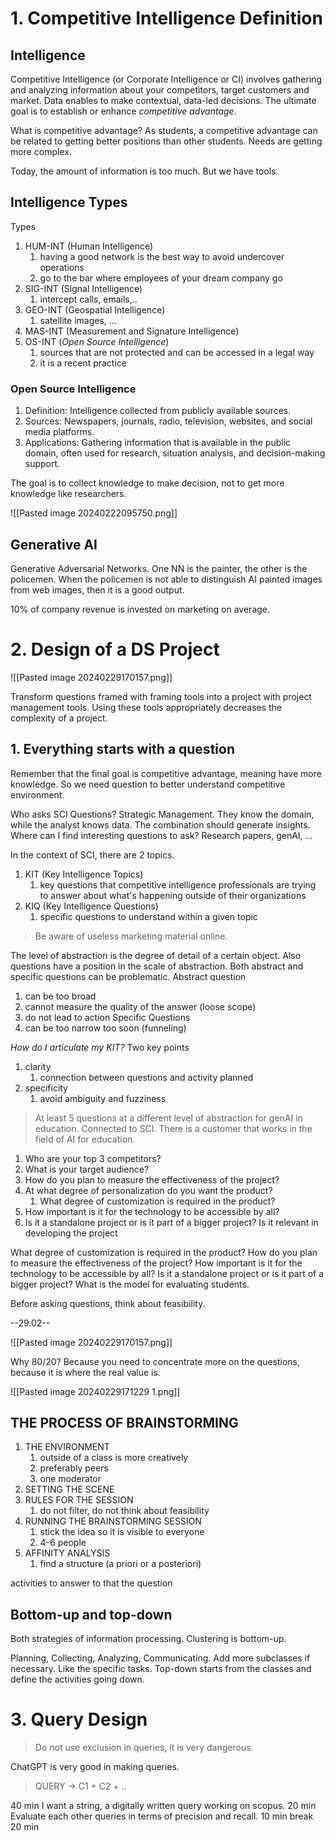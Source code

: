 # 1. Competitive Intelligence Definition
## Intelligence
Competitive Intelligence (or Corporate Intelligence or CI) involves gathering and analyzing information about your competitors, target customers and market.
Data enables to make contextual, data-led decisions.
The ultimate goal is to establish or enhance *competitive advantage*.

What is competitive advantage?
As students, a competitive advantage can be related to getting better positions than other students.
Needs are getting more complex.

Today, the amount of information is too much.
But we have tools.

## Intelligence Types
Types
1. HUM-INT (Human Intelligence)
	1. having a good network is the best way to avoid undercover operations
	2. go to the bar where employees of your dream company go
2. SIG-INT (Signal Intelligence)
	1. intercept calls, emails,..
3. GEO-INT (Geospatial Intelligence)
	1. satellite images, ...
4. MAS-INT (Measurement and Signature Intelligence)
5. OS-INT (*Open Source Intelligence*)
	1. sources that are not protected and can be accessed in a legal way
	2. it is a recent practice

### Open Source Intelligence
1. Definition: Intelligence collected from publicly available sources.
2. Sources: Newspapers, journals, radio, television, websites, and social media platforms.
3. Applications: Gathering information that is available in the public domain, often used for research, situation analysis, and decision-making support.

The goal is to collect knowledge to make decision, not to get more knowledge like researchers.

![[Pasted image 20240222095750.png]]


## Generative AI
Generative Adversarial Networks.
One NN is the painter, the other is the policemen.
When the policemen is not able to distinguish AI painted images from web images, then it is a good output.

10% of company revenue is invested on marketing on average.

# 2. Design of a DS Project

![[Pasted image 20240229170157.png]]

Transform questions framed with framing tools into a project with project management tools.
Using these tools appropriately decreases the complexity of a project.

## 1. Everything starts with a question
Remember that the final goal is competitive advantage, meaning have more knowledge.
So we need question to better understand competitive environment.

Who asks SCI Questions? Strategic Management. They know the domain, while the analyst knows data. The combination should generate insights.
Where can I find interesting questions to ask?
Research papers, genAI, ...

In the context of SCI, there are 2 topics.
1. KIT (Key Intelligence Topics)
	1. key questions that competitive intelligence professionals are trying to answer about what's happening outside of their organizations
2. KIQ (Key Intelligence Questions)
	1. specific questions to understand within a given topic
> Be aware of useless marketing material online.

The level of abstraction is the degree of detail of a certain object.
Also questions have a position in the scale of abstraction.
Both abstract and specific questions can be problematic.
Abstract question
1. can be too broad
2. cannot measure the quality of the answer (loose scope)
3. do not lead to action
Specific Questions
1. can be too narrow too soon (funneling)

*How do I articulate my KIT?*
Two key points
1. clarity
	1. connection between questions and activity planned
2. specificity
	1. avoid ambiguity and fuzziness


> At least 5 questions at a different level of abstraction for genAI in education.
> Connected to SCI.
> There is a customer that works in the field of AI for education.

1. Who are your top 3 competitors?
2. What is your target audience?
3. How do you plan to measure the effectiveness of the project?
4. At what degree of personalization do you want the product?
	1. What degree of customization is required in the product?
5. How important is it for the technology to be accessible by all?
6. Is it a standalone project or is it part of a bigger project? Is it relevant in developing the project

What degree of customization is required in the product?
How do you plan to measure the effectiveness of the project?
How important is it for the technology to be accessible by all?
Is it a standalone project or is it part of a bigger project?
What is the model for evaluating students.

Before asking questions, think about feasibility.


--29.02--

![[Pasted image 20240229170157.png]]

Why 80/20? Because you need to concentrate more on the questions, because it is where the real value is.

![[Pasted image 20240229171229 1.png]]

## THE PROCESS OF BRAINSTORMING
1. THE ENVIRONMENT
	1. outside of a class is more creatively
	2. preferably peers
	3. one moderator
2. SETTING THE SCENE
3. RULES FOR THE SESSION
	1. do not filter, do not think about feasibility
4. RUNNING THE BRAINSTORMING SESSION
	1. stick the idea so it is visible to everyone
	2. 4-6 people
5. AFFINITY ANALYSIS
	1. find a structure (a priori or a posteriori)

activities to answer to that the question




## Bottom-up and top-down
Both strategies of information processing.
Clustering is bottom-up.

Planning, Collecting, Analyzing, Communicating.
Add more subclasses if necessary. Like the specific tasks.
Top-down starts from the classes and define the activities going down.



# 3. Query Design

> Do not use exclusion in queries, it is very dangerous.

ChatGPT is very good in making queries.

> QUERY -> C1 + C2 + ..

40 min
I want a string, a digitally written query working on scopus.
20 min
Evaluate each other queries in terms of precision and recall.
10 min
break
20 min






